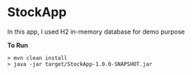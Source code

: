 # StockApp

In this app, I used H2 in-memory database for demo purpose

**To Run**

```
> mvn clean install
> java -jar target/StockApp-1.0.0-SNAPSHOT.jar
```
